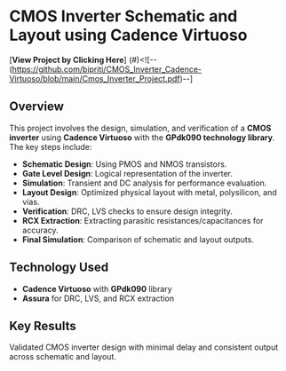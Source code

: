 # CMOS Inverter Schematic and Layout using Cadence Virtuoso
[**View Project by Clicking Here**] (#)<![--(https://github.com/bipriti/CMOS_Inverter_Cadence-Virtuoso/blob/main/Cmos_Inverter_Project.pdf)--]


## Overview
This project involves the design, simulation, and verification of a **CMOS inverter** using **Cadence Virtuoso** with the **GPdk090 technology library**. The key steps include:

- **Schematic Design**: Using PMOS and NMOS transistors.
- **Gate Level Design**: Logical representation of the inverter.
- **Simulation**: Transient and DC analysis for performance evaluation.
- **Layout Design**: Optimized physical layout with metal, polysilicon, and vias.
- **Verification**: DRC, LVS checks to ensure design integrity.
- **RCX Extraction**: Extracting parasitic resistances/capacitances for accuracy.
- **Final Simulation**: Comparison of schematic and layout outputs.

## Technology Used
- **Cadence Virtuoso** with **GPdk090** library
- **Assura** for DRC, LVS, and RCX extraction

## Key Results
Validated CMOS inverter design with minimal delay and consistent output across schematic and layout.
